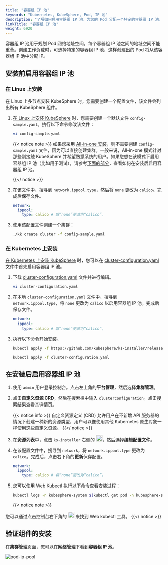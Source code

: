 ```yaml
---
title: "容器组 IP 池"
keywords: "Kubernetes, KubeSphere, Pod, IP 池"
description: "了解如何启用容器组 IP 池，为您的 Pod 分配一个特定的容器组 IP 池。"
linkTitle: "容器组 IP 池"
weight: 6920
---
```


容器组 IP 池用于规划 Pod 网络地址空间，每个容器组 IP 池之间的地址空间不能重叠。创建工作负载时，可选择特定的容器组 IP 池，这样创建出的 Pod 将从该容器组 IP 池中分配 IP。

## 安装前启用容器组 IP 池

### 在 Linux 上安装

在 Linux 上多节点安装 KubeSphere 时，您需要创建一个配置文件，该文件会列出所有 KubeSphere 组件。

1. [在 Linux 上安装 KubeSphere](../../installing-on-linux/introduction/multioverview/) 时，您需要创建一个默认文件 `config-sample.yaml`。执行以下命令修改该文件：

   ```bash
   vi config-sample.yaml
   ```

   {{< notice note >}}
   如果您采用 [All-in-one 安装](../../quick-start/all-in-one-on-linux/)，则不需要创建 `config-sample.yaml` 文件，因为可以直接创建集群。一般来说，All-in-one 模式针对那些刚接触 KubeSphere 并希望熟悉系统的用户。如果您想在该模式下启用容器组 IP 池（比如用于测试），请参考[下面的部分](#在安装后启用容器组-ip-池)，查看如何在安装后启用容器组 IP 池。

   {{</ notice >}}

2. 在该文件中，搜寻到 `network.ippool.type`，然后将 `none` 更改为 `calico`。完成后保存文件。

   ```yaml
   network:
     ippool:
       type: calico # 将“none”更改为“calico”。
   ```

3. 使用该配置文件创建一个集群：

   ```bash
   ./kk create cluster -f config-sample.yaml
   ```

### 在 Kubernetes 上安装

[在 Kubernetes 上安装 KubeSphere](../../installing-on-kubernetes/introduction/overview/) 时，您可以在 [cluster-configuration.yaml](https://github.com/kubesphere/ks-installer/releases/download/v3.1.0/cluster-configuration.yaml) 文件中首先启用容器组 IP 池。

1. 下载 [cluster-configuration.yaml](https://github.com/kubesphere/ks-installer/releases/download/v3.1.0/cluster-configuration.yaml) 文件并进行编辑。

    ```bash
    vi cluster-configuration.yaml
    ```

2. 在本地 `cluster-configuration.yaml` 文件中，搜寻到 `network.ippool.type`，将 `none` 更改为 `calico` 以启用容器组 IP 池。完成后保存文件。

    ```yaml
    network:
      ippool:
        type: calico # 将“none”更改为“calico”。
    ```

3. 执行以下命令开始安装。

    ```bash
    kubectl apply -f https://github.com/kubesphere/ks-installer/releases/download/v3.1.0/kubesphere-installer.yaml
    
    kubectl apply -f cluster-configuration.yaml
    ```


## 在安装后启用容器组 IP 池

1. 使用 `admin` 用户登录控制台。点击左上角的**平台管理**，然后选择**集群管理**。

2. 点击**自定义资源 CRD**，然后在搜索栏中输入 `clusterconfiguration`。点击搜索结果查看其详情页。

    {{< notice info >}}
自定义资源定义 (CRD) 允许用户在不新增 API 服务器的情况下创建一种新的资源类型，用户可以像使用其他 Kubernetes 原生对象一样使用这些自定义资源。
    {{</ notice >}}

3. 在**资源列表**中，点击 `ks-installer` 右侧的 <img src="/images/docs/zh-cn/enable-pluggable-components/pod-ip-pools/three-dots.png" height="20px">，然后选择**编辑配置文件**。

4. 在该配置文件中，搜寻到 `network`，将 `network.ippool.type` 更改为 `calico`。完成后，点击右下角的**更新**保存配置。

    ```yaml
    network:
      ippool:
        type: calico # 将“none”更改为“calico”。
    ```

5. 您可以使用 Web Kubectl 执行以下命令查看安装过程：

    ```bash
    kubectl logs -n kubesphere-system $(kubectl get pod -n kubesphere-system -l app=ks-install -o jsonpath='{.items[0].metadata.name}') -f
    ```

    {{< notice note >}}

您可以通过点击控制台右下角的 <img src="/images/docs/zh-cn/enable-pluggable-components/pod-ip-pools/hammer.png" height="20px"> 来找到 Web kubectl 工具。
    {{</ notice >}}

## 验证组件的安装

在**集群管理**页面，您可以在**网络管理**下看到**容器组 IP 池**。

![pod-ip-pool](/images/docs/zh-cn/enable-pluggable-components/pod-ip-pools/pod-ip-pool.png)
